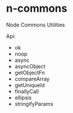 # n-commons
Node Commons Utilities

Api:
- ok
- noop
- async
- asyncObject
- getObjectFn
- compareArray
- getUniqueId
- finallyCall
- ellipsis
- stringifyParams
